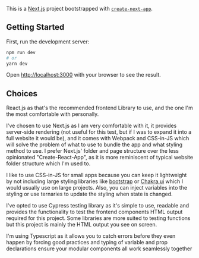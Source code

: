 This is a [Next.js](https://nextjs.org/) project bootstrapped with [`create-next-app`](https://github.com/vercel/next.js/tree/canary/packages/create-next-app).

## Getting Started

First, run the development server:

```bash
npm run dev
# or
yarn dev
```

Open [http://localhost:3000](http://localhost:3000) with your browser to see the result.

## Choices

React.js as that's the recommended frontend Library to use, and the one I'm the most comfortable with personally.

I've chosen to use Next.js as I am very comfortable with it, it provides server-side rendering (not useful for this test, but if I was to expand it into a full website it would be), and it comes with Webpack and CSS-in-JS which will solve the problem of what to use to bundle the app and what styling method to use. I prefer Next.js' folder and page structure over the less opinionated "Create-React-App", as it is more reminiscent of typical website folder structure which I'm used to.

I like to use CSS-in-JS for small apps because you can keep it lightweight by not including large styling libraries like [bootstrap](https://getbootstrap.com/docs/5.0/getting-started/introduction/) or [Chakra.ui](https://chakra-ui.com/) which I would usually use on large projects. Also, you can inject variables into the styling or use ternaries to update the styling when state is changed.

I've opted to use Cypress testing library as it's simple to use, readable and provides the functionality to test the frontend components HTML output required for this project. Some libraries are more suited to testing functions but this project is mainly the HTML output you see on screen.

I'm using Typescript as it allows you to catch errors before they even happen by forcing good practices and typing of variable and prop declarations ensure your modular components all work seamlessly together
